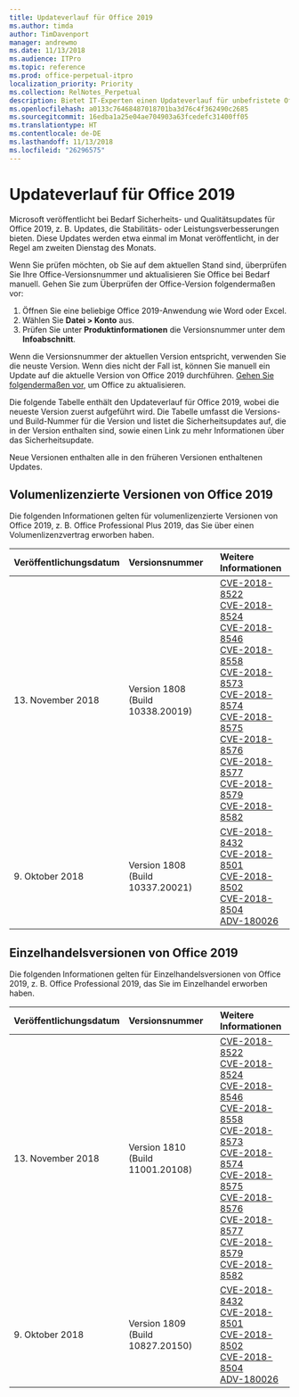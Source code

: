 ```yaml
---
title: Updateverlauf für Office 2019
ms.author: timda
author: TimDavenport
manager: andrewmo
ms.date: 11/13/2018
ms.audience: ITPro
ms.topic: reference
ms.prod: office-perpetual-itpro
localization_priority: Priority
ms.collection: RelNotes_Perpetual
description: Bietet IT-Experten einen Updateverlauf für unbefristete Office 2019-Versionen, die Klick-und-Los verwenden.
ms.openlocfilehash: a0133c76468487018701ba3d76c4f362490c2685
ms.sourcegitcommit: 16edba1a25e04ae704903a63fcedefc31400ff05
ms.translationtype: HT
ms.contentlocale: de-DE
ms.lasthandoff: 11/13/2018
ms.locfileid: "26296575"
---
```

# <a name="update-history-for-office-2019"></a>Updateverlauf für Office 2019

Microsoft veröffentlicht bei Bedarf Sicherheits- und Qualitätsupdates für Office 2019, z. B. Updates, die Stabilitäts- oder Leistungsverbesserungen bieten. Diese Updates werden etwa einmal im Monat veröffentlicht, in der Regel am zweiten Dienstag des Monats.

Wenn Sie prüfen möchten, ob Sie auf dem aktuellen Stand sind, überprüfen Sie Ihre Office-Versionsnummer und aktualisieren Sie Office bei Bedarf manuell. Gehen Sie zum Überprüfen der Office-Version folgendermaßen vor:

  1.    Öffnen Sie eine beliebige Office 2019-Anwendung wie Word oder Excel.
  2.    Wählen Sie **Datei > Konto** aus.
  3.    Prüfen Sie unter **Produktinformationen** die Versionsnummer unter dem **Infoabschnitt**.

Wenn die Versionsnummer der aktuellen Version entspricht, verwenden Sie die neuste Version. Wenn dies nicht der Fall ist, können Sie manuell ein Update auf die aktuelle Version von Office 2019 durchführen. [Gehen Sie folgendermaßen vor,](https://support.office.com/article/2ab296f3-7f03-43a2-8e50-46de917611c5) um Office zu aktualisieren.


Die folgende Tabelle enthält den Updateverlauf für Office 2019, wobei die neueste Version zuerst aufgeführt wird. Die Tabelle umfasst die Versions- und Build-Nummer für die Version und listet die Sicherheitsupdates auf, die in der Version enthalten sind, sowie einen Link zu mehr Informationen über das Sicherheitsupdate.

Neue Versionen enthalten alle in den früheren Versionen enthaltenen Updates.

## <a name="volume-licensed-versions-of-office-2019"></a>Volumenlizenzierte Versionen von Office 2019
Die folgenden Informationen gelten für volumenlizenzierte Versionen von Office 2019, z. B. Office Professional Plus 2019, das Sie über einen Volumenlizenzvertrag erworben haben.

  
|**Veröffentlichungsdatum**|**Versionsnummer**|**Weitere Informationen**|
|:-----|:-----|:-----|
|13. November 2018   |Version 1808 (Build 10338.20019)  |[CVE-2018-8522](https://portal.msrc.microsoft.com/de-DE/security-guidance/advisory/CVE-2018-8522) <br/> [CVE-2018-8524](https://portal.msrc.microsoft.com/de-DE/security-guidance/advisory/CVE-2018-8524) <br/> [CVE-2018-8546](https://portal.msrc.microsoft.com/de-DE/security-guidance/advisory/CVE-2018-8546) <br/> [CVE-2018-8558](https://portal.msrc.microsoft.com/de-DE/security-guidance/advisory/CVE-2018-8558) <br/> [CVE-2018-8573](https://portal.msrc.microsoft.com/de-DE/security-guidance/advisory/CVE-2018-8573) <br/> [CVE-2018-8574](https://portal.msrc.microsoft.com/de-DE/security-guidance/advisory/CVE-2018-8574) <br/> [CVE-2018-8575](https://portal.msrc.microsoft.com/de-DE/security-guidance/advisory/CVE-2018-8575) <br/> [CVE-2018-8576](https://portal.msrc.microsoft.com/de-DE/security-guidance/advisory/CVE-2018-8576) <br/> [CVE-2018-8577](https://portal.msrc.microsoft.com/de-DE/security-guidance/advisory/CVE-2018-8577) <br/> [CVE-2018-8579](https://portal.msrc.microsoft.com/de-DE/security-guidance/advisory/CVE-2018-8579) <br/> [CVE-2018-8582](https://portal.msrc.microsoft.com/de-DE/security-guidance/advisory/CVE-2018-8582) <br/>|
|9. Oktober 2018   |Version 1808 (Build 10337.20021)  |[CVE-2018-8432](https://portal.msrc.microsoft.com/de-DE/security-guidance/advisory/CVE-2018-8432) <br/> [CVE-2018-8501](https://portal.msrc.microsoft.com/de-DE/security-guidance/advisory/CVE-2018-8501) <br/> [CVE-2018-8502](https://portal.msrc.microsoft.com/de-DE/security-guidance/advisory/CVE-2018-8502) <br/> [CVE-2018-8504](https://portal.msrc.microsoft.com/de-DE/security-guidance/advisory/CVE-2018-8504) <br/> [ADV-180026](https://portal.msrc.microsoft.com/de-DE/security-guidance/advisory/ADV180026) <br/>|

## <a name="retail-versions-of-office-2019"></a>Einzelhandelsversionen von Office 2019
Die folgenden Informationen gelten für Einzelhandelsversionen von Office 2019, z. B. Office Professional 2019, das Sie im Einzelhandel erworben haben.

|**Veröffentlichungsdatum**|**Versionsnummer**|**Weitere Informationen**|
|:-----|:-----|:-----|
|13. November 2018   |Version 1810 (Build 11001.20108)  |[CVE-2018-8522](https://portal.msrc.microsoft.com/de-DE/security-guidance/advisory/CVE-2018-8522) <br/> [CVE-2018-8524](https://portal.msrc.microsoft.com/de-DE/security-guidance/advisory/CVE-2018-8524) <br/> [CVE-2018-8546](https://portal.msrc.microsoft.com/de-DE/security-guidance/advisory/CVE-2018-8546) <br/> [CVE-2018-8558](https://portal.msrc.microsoft.com/de-DE/security-guidance/advisory/CVE-2018-8558) <br/> [CVE-2018-8573](https://portal.msrc.microsoft.com/de-DE/security-guidance/advisory/CVE-2018-8573) <br/> [CVE-2018-8574](https://portal.msrc.microsoft.com/de-DE/security-guidance/advisory/CVE-2018-8574) <br/> [CVE-2018-8575](https://portal.msrc.microsoft.com/de-DE/security-guidance/advisory/CVE-2018-8575) <br/> [CVE-2018-8576](https://portal.msrc.microsoft.com/de-DE/security-guidance/advisory/CVE-2018-8576) <br/> [CVE-2018-8577](https://portal.msrc.microsoft.com/de-DE/security-guidance/advisory/CVE-2018-8577) <br/> [CVE-2018-8579](https://portal.msrc.microsoft.com/de-DE/security-guidance/advisory/CVE-2018-8579) <br/> [CVE-2018-8582](https://portal.msrc.microsoft.com/de-DE/security-guidance/advisory/CVE-2018-8582) <br/>|
|9. Oktober 2018   |Version 1809 (Build 10827.20150)  |[CVE-2018-8432](https://portal.msrc.microsoft.com/de-DE/security-guidance/advisory/CVE-2018-8432) <br/> [CVE-2018-8501](https://portal.msrc.microsoft.com/de-DE/security-guidance/advisory/CVE-2018-8501) <br/> [CVE-2018-8502](https://portal.msrc.microsoft.com/de-DE/security-guidance/advisory/CVE-2018-8502) <br/> [CVE-2018-8504](https://portal.msrc.microsoft.com/de-DE/security-guidance/advisory/CVE-2018-8504) <br/> [ADV-180026](https://portal.msrc.microsoft.com/de-DE/security-guidance/advisory/ADV180026) <br/>|
